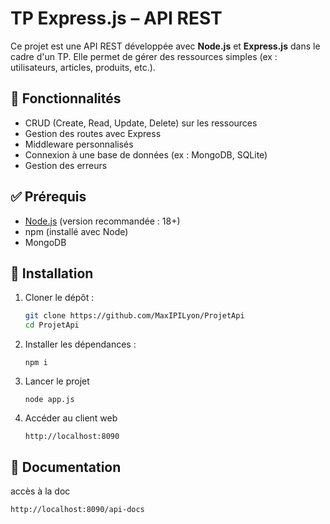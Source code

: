 # TP Express.js – API REST

Ce projet est une API REST développée avec **Node.js** et **Express.js** dans le cadre d'un TP. Elle permet de gérer des ressources simples (ex : utilisateurs, articles, produits, etc.).

## 📁 Fonctionnalités

- CRUD (Create, Read, Update, Delete) sur les ressources
- Gestion des routes avec Express
- Middleware personnalisés
- Connexion à une base de données (ex : MongoDB, SQLite)
- Gestion des erreurs

## ✅ Prérequis

- [Node.js](https://nodejs.org/) (version recommandée : 18+)
- npm (installé avec Node)
- MongoDB

## 🔧 Installation

1. Cloner le dépôt :
   ```bash
   git clone https://github.com/MaxIPILyon/ProjetApi
   cd ProjetApi
   ```
2. Installer les dépendances :
   ```
   npm i
   ```
4. Lancer le projet
   ```
   node app.js
   ```
5. Accéder au client web
   ```
   http://localhost:8090
   ```

## 📄 Documentation

accès à la doc
```
http://localhost:8090/api-docs
```
